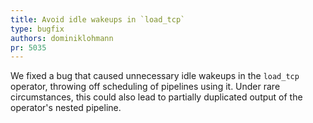 ```yaml
---
title: Avoid idle wakeups in `load_tcp`
type: bugfix
authors: dominiklohmann
pr: 5035
---
```


We fixed a bug that caused unnecessary idle wakeups in the `load_tcp` operator,
throwing off scheduling of pipelines using it. Under rare circumstances, this
could also lead to partially duplicated output of the operator's nested
pipeline.

